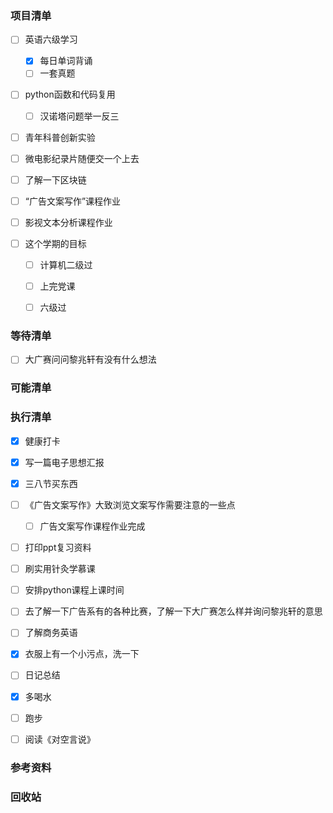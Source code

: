 ### 项目清单

- [ ] 英语六级学习

  - [x] 每日单词背诵
  - [ ] 一套真题

- [ ] python函数和代码复用

  - [ ] 汉诺塔问题举一反三

- [ ] 青年科普创新实验

- [ ] 微电影纪录片随便交一个上去

- [ ] 了解一下区块链

- [ ] “广告文案写作”课程作业

- [ ] 影视文本分析课程作业

- [ ] 这个学期的目标

  - [ ] 计算机二级过
  - [ ] 上完党课
  - [ ] 六级过

  

### 等待清单

- [ ] 大广赛问问黎兆轩有没有什么想法

  

### 可能清单

### 执行清单

- [x] 健康打卡

- [x] 写一篇电子思想汇报

- [x] 三八节买东西

- [ ] 《广告文案写作》大致浏览文案写作需要注意的一些点

  - [ ] 广告文案写作课程作业完成

- [ ] 打印ppt复习资料

- [ ] 刷实用针灸学慕课

- [ ] 安排python课程上课时间

- [ ] 去了解一下广告系有的各种比赛，了解一下大广赛怎么样并询问黎兆轩的意思

- [ ] 了解商务英语

- [x] 衣服上有一个小污点，洗一下

- [ ] 日记总结

- [x] 多喝水

- [ ] 跑步

- [ ] 阅读《对空言说》

  

### 参考资料



### 回收站

